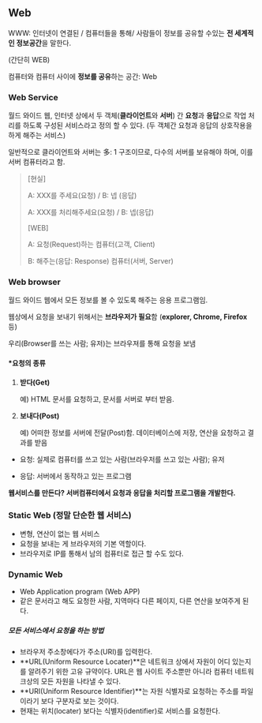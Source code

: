 ## Web

WWW: 인터넷이 연결된 / 컴퓨터들을 통해/ 사람들이 정보를 공유할 수있는 **전 세계적인 정보공간**을 말한다. 

(간단히 WEB)

컴퓨터와 컴퓨터 사이에 **정보를 공유**하는 공간: Web

### Web Service

월드 와이드 웹, 인터넷 상에서 두 객체(**클라이언트**와 **서버**) 간 **요청**과 **응답**으로 작업 처리를 하도록 구성된 서비스라고 정의 할 수 있다. (두 객체간 요청과 응답의 상호작용을 하게 해주는 서비스)

일반적으로 클라이언트와 서버는 多: 1 구조이므로, 다수의 서버를 보유해야 하며, 이를 서버 컴퓨터라고 함.

> [현실]
>
> A: XXX를 주세요(요청) / B: 넵 (응답)
>
> A: XXX를 처리해주세요(요청) / B: 넵(응답)
>
> [WEB]
>
> A: 요청(Request)하는 컴퓨터(고객, Client)
>
> B: 해주는(응답: Response) 컴퓨터(서버, Server)

### Web browser

월드 와이드 웹에서 모든 정보를 볼 수 있도록 해주는 응용 프로그램임.

웹상에서 요청을 보내기 위해서는 **브라우저가 필요**함 (**explorer, Chrome, Firefox** 등)

우리(Browser를 쓰는 사람; 유저)는 브라우져를 통해 요청을 보냄

#### *요청의 종류

1. **받다(Get)**

   예) HTML 문서를 요청하고, 문서를 서버로 부터 받음.

2. **보내다(Post)**

   예) 어떠한 정보를 서버에 전달(Post)함. 데이터베이스에 저장, 연산을 요청하고 결과를 받음


* 요청: 실제로 컴퓨터를 쓰고 있는 사람(브라우저를 쓰고 있는 사람); 유저

* 응답: 서버에서 동작하고 있는 프로그램

**웹서비스를 만든다? 서버컴퓨터에서 요청과 응답을 처리할 프로그램을 개발한다.**



### Static Web (정말 단순한 웹 서비스)

- 변형, 연산이 없는 웹 서비스
- 요청을 보내는 게 브라우저의 기본 역할이다.
- 브라우저로 IP를 통해서 남의 컴퓨터로 접근 할 수도 있다.

### Dynamic Web

- Web Application program (Web APP)
- 같은 문서라고 해도 요청한 사람, 지역마다 다른 페이지, 다른 연산을 보여주게 된다.



##### 모든 서비스에서 요청을 하는 방법

- 브라우저 주소창에다가 주소(URI)를 입력한다.
- **URL(Uniform Resource Locater)**은 네트워크 상에서 자원이 어디 있는지를 알려주기 위한 고유 규약이다. URL은 웹 사이트 주소뿐만 아니라 컴퓨터 네트워크상의 모든 자원을 나타낼 수 있다.
- **URI(Uniform Resource Identifier)**는 자원 식별자로 요청하는 주소를 파일이라기 보다 구분자로 보는 것이다.
- 현재는 위치(locater) 보다는 식별자(identifier)로 서비스를 요청한다.



